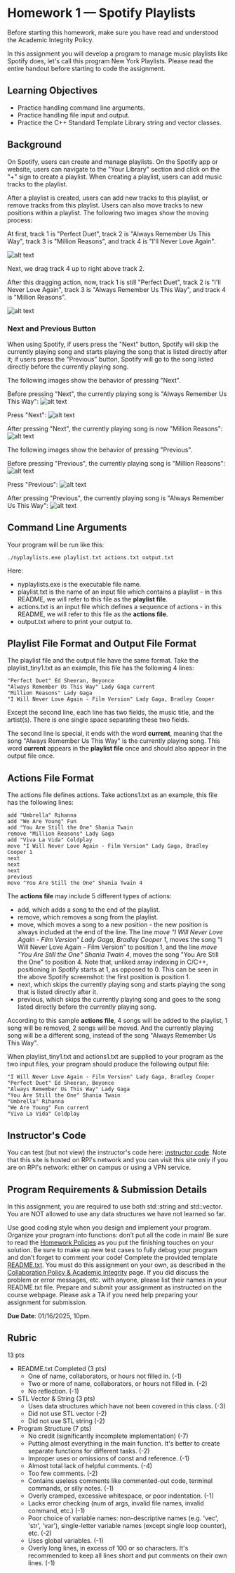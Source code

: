 # Homework 1 — Spotify Playlists

Before starting this homework, make sure you have read and understood the Academic Integrity Policy.

In this assignment you will develop a program to manage music playlists like Spotify does, let's call this program New York Playlists. Please read the entire handout before starting to code the assignment. 

## Learning Objectives

- Practice handling command line arguments.
- Practice handling file input and output.
- Practice the C++ Standard Template Library string and vector classes. 

## Background

On Spotify, users can create and manage playlists. On the Spotify app or website, users can navigate to the "Your Library" section and click on the "+" sign to create a playlist. When creating a playlist, users can add music tracks to the playlist.

After a playlist is created, users can add new tracks to this playlist, or remove tracks from this playlist. Users can also move tracks to new positions within a playlist. The following two images show the moving process:

At first, track 1 is "Perfect Duet", track 2 is "Always Remember Us This Way", track 3 is "Million Reasons", and track 4 is "I'll Never Love Again".

![alt text](images/before_reorder.png "Spotify before re-order")

Next, we drag track 4 up to right above track 2.

After this dragging action, now, track 1 is still "Perfect Duet", track 2 is "I'll Never Love Again", track 3 is "Always Remember Us This Way", and track 4 is "Million Reasons".

![alt text](images/after_reorder.png "Spotify after re-order")

### Next and Previous Button

When using Spotify, if users press the "Next" button, Spotify will skip the currently playing song and starts playing the song that is listed directly after it; if users press the "Previous" button, Spotify will go to the song listed directly before the currently playing song.

The following images show the behavior of pressing "Next".

Before pressing "Next", the currently playing song is "Always Remember Us This Way":
![alt text](images/before_press_next.png "Spotify before pressing next")

Press "Next":
![alt text](images/press_next.png "Spotify pressing next")

After pressing "Next", the currently playing song is now "Million Reasons":
![alt text](images/after_press_next.png "Spotify after pressing next")

The following images show the behavior of pressing "Previous".

Before pressing "Previous", the currently playing song is "Million Reasons":
![alt text](images/before_press_previous.png "Spotify before pressing previous")

Press "Previous":
![alt text](images/press_previous.png "Spotify pressing previous")

After pressing "Previous", the currently playing song is "Always Remember Us This Way":
![alt text](images/after_press_previous.png "Spotify after pressing previous")

## Command Line Arguments

Your program will be run like this:

```console
./nyplaylists.exe playlist.txt actions.txt output.txt
```

Here:

- nyplaylists.exe is the executable file name.
- playlist.txt is the name of an input file which contains a playlist - in this README, we will refer to this file as the **playlist file**.
- actions.txt is an input file which defines a sequence of actions - in this README, we will refer to this file as the **actions file**.
- output.txt where to print your output to.

## Playlist File Format and Output File Format

The playlist file and the output file have the same format. Take the playlist_tiny1.txt as an example, this file has the following 4 lines:

```console
"Perfect Duet" Ed Sheeran, Beyonce
"Always Remember Us This Way" Lady Gaga current
"Million Reasons" Lady Gaga
"I Will Never Love Again - Film Version" Lady Gaga, Bradley Cooper
```

Except the second line, each line has two fields, the music title, and the artist(s). There is one single space separating these two fields. 

The second line is special, it ends with the word **current**, meaning that the song "Always Remember Us This Way" is the currently playing song. This word **current** appears in the **playlist file** once and should also appear in the output file once.

## Actions File Format

The actions file defines actions. Take actions1.txt as an example, this file has the following lines:

```console
add "Umbrella" Rihanna
add "We Are Young" Fun
add "You Are Still the One" Shania Twain
remove "Million Reasons" Lady Gaga
add "Viva La Vida" Coldplay
move "I Will Never Love Again - Film Version" Lady Gaga, Bradley Cooper 1
next
next
next
previous
move "You Are Still the One" Shania Twain 4
```

The **actions file** may include 5 different types of actions:

- add, which adds a song to the end of the playlist.
- remove, which removes a song from the playlist.
- move, which moves a song to a new position - the new position is always included at the end of the line. The line *move "I Will Never Love Again - Film Version" Lady Gaga, Bradley Cooper 1*, moves the song "I Will Never Love Again - Film Version" to position 1, and the line *move "You Are Still the One" Shania Twain 4*, moves the song "You Are Still the One" to position 4. Note that, unliked array indexing in C/C++, positioning in Spotify starts at 1, as opposed to 0. This can be seen in the above Spotify screenshot: the first position is position 1.
- next, which skips the currently playing song and starts playing the song that is listed directly after it.
- previous, which skips the currently playing song and goes to the song listed directly before the currently playing song.

According to this sample **actions file**, 4 songs will be added to the playlist, 1 song will be removed, 2 songs will be moved. And the currently playing song will be a different song, instead of the song "Always Remember Us This Way".

When playlist_tiny1.txt and actions1.txt are supplied to your program as the two input files, your program should produce the following output file:

```console
"I Will Never Love Again - Film Version" Lady Gaga, Bradley Cooper
"Perfect Duet" Ed Sheeran, Beyonce
"Always Remember Us This Way" Lady Gaga
"You Are Still the One" Shania Twain
"Umbrella" Rihanna
"We Are Young" Fun current
"Viva La Vida" Coldplay
```

<!-- ### Command 1: add a music track to a playlist
The first argument is the name of an input file which contains a playlist - in this README, we will refer to this file as the **playlist file**. The second argument is the name of another input file which contains all available music tracks - in this README, we will refer to this file as the **library file**. The third argument is the output file. The fourth argument is the action, which in this case is "add". The fifth argument is the title of the music track.

```console
./nyplaylists.exe playlist.txt library.txt output.txt add title
```

This command will add a music track (specified by the title) to the end of a playlist.

For example, the following command will add the song Umbrella to the end of the playlist.
```console
./nyplaylists.exe playlist_tiny1.txt library.txt output.txt add Umbrella
```

### Command 2: remove a music track from a playlist
The first argument is the name of the **playlist file**. The second argument is the name of **library file**. The third argument is the output file. The fourth argument is the action, which in this case is "remove". The fifth argument is the title of the music track.

```console
./nyplaylists.exe playlist.txt library.txt output.txt remove title
```

For example, the following command will remove the song "Always Remember Us This Way" from the playlist.
```console
./nyplaylists.exe playlist_tiny1.txt library.txt output.txt remove Always Remember Us This Way
```

### Command 3: move a music track to a new position on the playlist
The first argument is the name of **playlist file**. The second argument is the output file. The third argument is the action, which in this case is "move". The fourth argument is the title of the music track. The fifth argument is the new position - where this user wants the music track to be located on the playlist. Note that, unliked array indexing in C/C++, positioning in Spotify starts at 1, as opposed to 0. This can be seen in the above Spotify screenshot: the first position is position 1.

```console
./nyplaylists.exe playlist.txt output.txt move title [new_position]
```

For example, the following command will move the song "I Will Never Love Again - Film Version" to position 1.
```console
./nyplaylists.exe playlist_tiny1.txt output.txt move I Will Never Love Again - Film Version 1
```

### Command 4: skip to the next song in the current playlist
The first argument is the name of **playlist file**. The second argument is the output file. The third argument is the action, which in this case is "next".

```console
./nyplaylists.exe playlist.txt output.txt next
```

This command will skip to the next song in the current playlist.

### Command 5: skip to the previous song in the current playlist
The first argument is the name of **playlist file**. The second argument is the output file. The third argument is the action, which in this case is "previous".

```console
./nyplaylists.exe playlist.txt output.txt previous
```

For all 5 commands, the output.txt contains the updated playlist. We have provided sample input & output files. Examples of using command line arguments can be found on the course webpage: [Programming Information](https://www.cs.rpi.edu/academics/courses/spring25/csci1200/programming_information.php).

## Handling Music Tracks with the Same Title

In cases where multiple tracks may have the same title, choose the first track from the input file. This is NOT the natural behavior of Spotify, but this decision is just to simplify your implementation.
-->

<!-- ## Known Issue on Submitty

The Autograder on Submitty doesn't handle command line arguments correctly when the arguments are enclosed in double quotes. In fact, the autograder would add a backslash as an escape character in front of each double quote.

e.g., For this command:
```console
./nyplaylists.exe playlist_tiny1.txt library.txt output.txt add "Umbrella"
```

The autograder would actually run:
```console
./nyplaylists.exe playlist_tiny1.txt library.txt output.txt add \"Umbrella\"
```

And as a result, the autograder would pass the last argument as "Umbrella" (with the double quotes) to your program. Thus you need to remove the open double quote and the closing double quote in your program.

Another example, for this command,
```console
./nyplaylists.exe playlist_tiny1.txt library.txt output.txt move "I Will Never Love Again - Film Version" 1
```

The autograder would actually run:
```console
./nyplaylists.exe playlist_tiny1.txt library.txt output.txt move \"I Will Never Love Again - Film Version\" 1
```

This means the autograder would pass 14 arguments to your program. And these 14 arguments are:

0. ./nyplaylists.exe
1. playlist_tiny1.txt
2. library.txt
3. output.txt
4. move
5. "I
6. Will
7. Never
8. Love
9. Again
10. \-
11. Film
12. Version"
13. 1

To deal with this problem, you need to remove double quotes from the arguments. And the std::string erase function can help you remove a double quote. And you can use the following code to do so, here we assume you have a std::string variable called tmpString, and if this tmpString contains a double quote, the following lines will remove that double quote.

```cpp
        size_t quotePos;
        if( (quotePos = tmpString.find('"')) != std::string::npos ){
                tmpString.erase(quotePos, 1); // remove the double quote character at the found position; here number 1 as the second argument means erasing 1 character.
        }
```

You may need to include this double-quote-removal logic twice in your program so as to remove the openning double quote and then the closing double quote.

Note that the above double-quote-removal logic wouldn't do anything if the argument doesn't contain a double quote. This means including the double-quote-removal logic in your code should not affect how you run your program locally on your own computer.
-->

## Instructor's Code

You can test (but not view) the instructor's code here: [instructor code](http://ds.cs.rpi.edu/hws/playlists/). Note that this site is hosted on RPI's network and you can visit this site only if you are on RPI's network: either on campus or using a VPN service.

## Program Requirements & Submission Details

In this assignment, you are required to use both std::string and std::vector. You are NOT allowed to use any data structures we have not learned so far.

Use good coding style when you design and implement your program. Organize your program into functions: don’t put all the code in main! Be sure to read the [Homework Policies](https://www.cs.rpi.edu/academics/courses/spring25/csci1200/homework_policies.php) as you put the finishing touches on your solution. Be sure to make up new test cases to fully debug your program and don’t forget to comment your code! Complete the provided template [README.txt](./README.txt). You must do this assignment on your own, as described in the [Collaboration Policy & Academic Integrity](https://www.cs.rpi.edu/academics/courses/spring25/csci1200/academic_integrity.php) page. If you did discuss the problem or error messages, etc. with anyone, please list their names in your README.txt file. Prepare and submit your assignment as instructed on the course webpage. Please ask a TA if you need help preparing your assignment for submission.

**Due Date**: 01/16/2025, 10pm.

## Rubric

13 pts
 - README.txt Completed (3 pts)
   - One of name, collaborators, or hours not filled in. (-1)
   - Two or more of name, collaborators, or hours not filled in. (-2)
   - No reflection. (-1)
 - STL Vector & String (3 pts)
   - Uses data structures which have not been covered in this class. (-3)
   - Did not use STL vector (-2)
   - Did not use STL string (-2)
 - Program Structure (7 pts)
   - No credit (significantly incomplete implementation) (-7)
   - Putting almost everything in the main function. It's better to create separate functions for different tasks. (-2)
   - Improper uses or omissions of const and reference. (-1)
   - Almost total lack of helpful comments. (-4)
   - Too few comments. (-2)
   - Contains useless comments like commented-out code, terminal commands, or silly notes. (-1)
   - Overly cramped, excessive whitespace, or poor indentation. (-1)
   - Lacks error checking (num of args, invalid file names, invalid command, etc.) (-1)
   - Poor choice of variable names: non-descriptive names (e.g. 'vec', 'str', 'var'), single-letter variable names (except single loop counter), etc. (-2)
   - Uses global variables. (-1)
   - Overly long lines, in excess of 100 or so characters. It's recommended to keep all lines short and put comments on their own lines. (-1)
